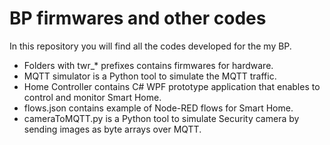 # BP firmwares and other codes

In this repository you will find all the codes developed for the my BP.

- Folders with twr_* prefixes contains firmwares for hardware.
- MQTT simulator is a Python tool to simulate the MQTT traffic.
- Home Controller contains C# WPF prototype application that enables to control and monitor Smart Home.
- flows.json contains example of Node-RED flows for Smart Home.
- cameraToMQTT.py is a Python tool to simulate Security camera by sending images as byte arrays over MQTT.
